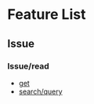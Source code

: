 # Feature List

## Issue

### Issue/read

- [get](https://developer.atlassian.com/cloud/jira/platform/rest/v2/api-group-issues/#api-rest-api-2-issue-issueidorkey-get)
- [search/query](https://developer.atlassian.com/cloud/jira/platform/rest/v2/api-group-issue-search/#api-rest-api-2-search-get)

